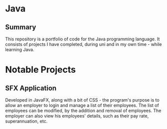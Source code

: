 # Java
## Summary
This repository is a portfolio of code for the Java programming language. It consists of projects I have completed, during uni and in my own time - while learning Java.

# Notable Projects
## SFX Application
Developed in JavaFX, along with a bit of CSS - the program's purpose is to allow an employer to login and manage a list of their employees. The list of employees can be modified, by the addition and removal of employees. The employer can also view his employees' details, such as their pay rate, superannuation, etc. 
